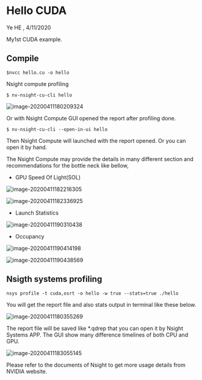 # Hello CUDA
Ye HE , 4/11/2020



My1st CUDA example.

## Compile
```
$nvcc hello.cu -o hello
```



Nsight compute profiling

```
$ nv-nsight-cu-cli hello
```

![image-20200411180209324](C:\Users\yeh\AppData\Roaming\Typora\typora-user-images\image-20200411180209324.png)



Or with Nsight Compute GUI opened the report after profiling done.

```
$ nv-nsight-cu-cli --open-in-ui hello
```

Then Nsight Compute will launched with the report opened. Or you can open it by hand.

The Nsight Compute may provide the details in many different section and recommendations for the bottle neck like bellow,

- GPU Speed Of Light(SOL)

![image-20200411182216305](C:\Users\yeh\AppData\Roaming\Typora\typora-user-images\image-20200411182216305.png)

![image-20200411182336925](C:\Users\yeh\AppData\Roaming\Typora\typora-user-images\image-20200411182336925.png)

- Launch Statistics

![image-20200411190310438](C:\Users\yeh\AppData\Roaming\Typora\typora-user-images\image-20200411190310438.png)

- Occupancy

![image-20200411190414198](C:\Users\yeh\AppData\Roaming\Typora\typora-user-images\image-20200411190414198.png)

![image-20200411190438569](C:\Users\yeh\AppData\Roaming\Typora\typora-user-images\image-20200411190438569.png)

## Nsigth systems profiling

```
nsys profile -t cuda,osrt -o hello -w true --stats=true ./hello
```

You will get the report file and also stats output in terminal like these below.

![image-20200411180355269](C:\Users\yeh\AppData\Roaming\Typora\typora-user-images\image-20200411180355269.png)



The report file will be saved like *.qdrep that you can open it by Nsight Systems APP. The GUI show many difference timelines of both CPU and GPU.

![image-20200411183055145](C:\Users\yeh\AppData\Roaming\Typora\typora-user-images\image-20200411183055145.png)



Please refer to the documents of Nsight to get more usage details from NVIDIA website.